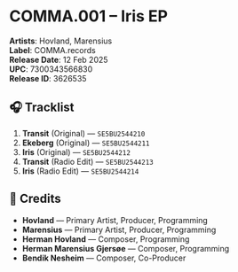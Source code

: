 # COMMA.001 – Iris EP
**Artists**: Hovland, Marensius  
**Label**: COMMA.records  
**Release Date**: 12 Feb 2025  
**UPC**: 7300343566830  
**Release ID**: 3626535

## 🎧 Tracklist

1. **Transit** (Original) — `SE5BU2544210`
2. **Ekeberg** (Original) — `SE5BU2544211`
3. **Iris** (Original) — `SE5BU2544212`
4. **Transit** (Radio Edit) — `SE5BU2544213`
5. **Iris** (Radio Edit) — `SE5BU2544214`

## 👥 Credits

- **Hovland** — Primary Artist, Producer, Programming  
- **Marensius** — Primary Artist, Producer, Programming  
- **Herman Hovland** — Composer, Programming  
- **Herman Marensius Gjersøe** — Composer, Programming  
- **Bendik Nesheim** — Composer, Co-Producer
